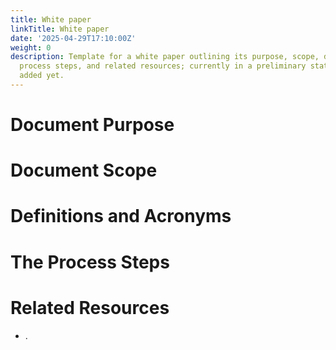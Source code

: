 ```yaml
---
title: White paper
linkTitle: White paper
date: '2025-04-29T17:10:00Z'
weight: 0
description: Template for a white paper outlining its purpose, scope, definitions,
  process steps, and related resources; currently in a preliminary state with no content
  added yet.
---
```



# Document Purpose

<!-- Unsupported block type: divider -->

<!-- Unsupported block type: unsupported -->



# Document Scope

<!-- Unsupported block type: divider -->

<!-- Unsupported block type: unsupported -->

# Definitions and Acronyms

<!-- Unsupported block type: divider -->

<!-- Unsupported block type: child_database -->

# The Process Steps

<!-- Unsupported block type: divider -->

<!-- Unsupported block type: unsupported -->

<!-- Unsupported block type: table_of_contents -->



# Related Resources

<!-- Unsupported block type: divider -->

- .